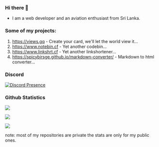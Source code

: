 ### Hi there 👋


- I am a web developer and an aviation enthusiast from Sri Lanka.


### Some of my projects:

1. https://views.gq - Create your card, we'll let the world view it...
2. https://www.notebin.cf - Yet another codebin...
3. https://www.linkshrt.cf - Yet another linkshortener...
4. https://spicybirsge.github.io/markdown-converter/ - Markdown to html converter...


### Discord

[![Discord Presence](https://lanyard.cnrad.dev/api/818903544723406858)](https://discord.com/users/818903544723406858)


### Github Statistics

![](https://github-readme-stats.vercel.app/api?username=spicybirsge&show_icons=true&theme=dracula&hide=[%22issues%22])

![](https://github-profile-trophy.vercel.app/?username=spicybirsge&theme=dracula)

![](https://github-readme-stats.vercel.app/api/top-langs?username=spicybirsge&show_icons=true&theme=dracula&layout=compact)

note: most of my repositories are private the stats are only for my public ones.

